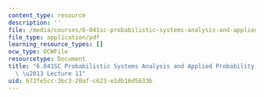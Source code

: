 ```yaml
---
content_type: resource
description: ''
file: /media/courses/6-041sc-probabilistic-systems-analysis-and-applied-probability-fall-2013/672fe5cc3bc320afc623e1db16d5633b_MIT6_041SCF13_lec11_300k.pdf
file_type: application/pdf
learning_resource_types: []
ocw_type: OCWFile
resourcetype: Document
title: "6.041SC Probabilistic Systems Analysis and Applied Probability, Fall 2013Transcript\
  \ \u2013 Lecture 11"
uid: 672fe5cc-3bc3-20af-c623-e1db16d5633b
---
```

